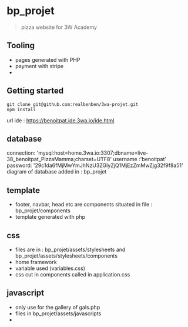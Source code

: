 # bp_projet

> pizza website for 3W Academy


## Tooling

- pages generated with PHP 
- payment with stripe
- 

## Getting started

```console
git clone git@github.com:realbenben/3wa-projet.git 
npm install
````
url ide : https://benoitpat.ide.3wa.io/ide.html 


## database
connection: 'mysql:host=home.3wa.io:3307;dbname=live-38_benoitpat_PizzaMamma;charset=UTF8'
username :'benoitpat'
password: '29c1da6fMjMwYmJhNzU3ZGIyZjQ1MjEzZmMwZjg32f9f8a51'
diagram of database added in : bp_projet


## template

- footer, navbar, head etc are components situated in file : bp_projet/components
- template generated with php

## css
- files are in : bp_projet/assets/stylesheets and bp_projet/assets/stylesheets/components
- home framework
- variable used (variables.css)
- css cut in components called in application.css

## javascript
- only use for the gallery of gals.php 
- files in bp_projet/assets/javascripts
- 
